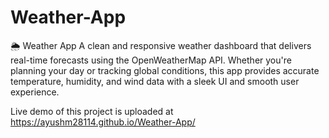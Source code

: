 # Weather-App
🌦️ Weather App A clean and responsive weather dashboard that delivers real-time forecasts using the OpenWeatherMap API. Whether you're planning your day or tracking global conditions, this app provides accurate temperature, humidity, and wind data with a sleek UI and smooth user experience.

Live demo of this project is uploaded at https://ayushm28114.github.io/Weather-App/
